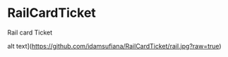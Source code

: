 # RailCardTicket
Rail card Ticket


alt text](https://github.com/idamsufiana/RailCardTicket/rail.jpg?raw=true)

